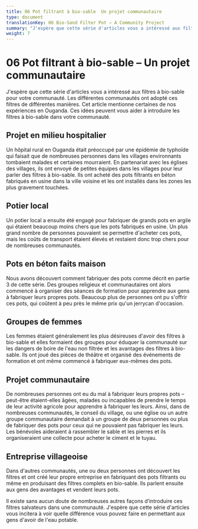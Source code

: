 ```yaml
---
title: 06 Pot filtrant à bio-sable  Un projet communautaire
type: document
translationKey: 06 Bio-Sand Filter Pot – A Community Project
summary: "J'espère que cette série d'articles vous a intéressé aux filtres à bio-sable pour votre communauté. Les différentes communautés ont adopté ces filtres de différentes manières. Cet article mentionne certaines de nos expériences en Ouganda. Ces idées peuvent vous aider à introduire les filtres à bio-sable dans votre communauté."
weight: 7
---
```

# 06 Pot filtrant à bio-sable – Un projet communautaire

J'espère que cette série d'articles vous a intéressé aux filtres à bio-sable pour votre communauté. Les différentes communautés ont adopté ces filtres de différentes manières. Cet article mentionne certaines de nos expériences en Ouganda. Ces idées peuvent vous aider à introduire les filtres à bio-sable dans votre communauté.

## Projet en milieu hospitalier

Un hôpital rural en Ouganda était préoccupé par une épidémie de typhoïde qui faisait que de nombreuses personnes dans les villages environnants tombaient malades et certaines mourraient. En partenariat avec les églises des villages, ils ont envoyé de petites équipes dans les villages pour leur parler des filtres à bio-sable. Ils ont acheté des pots filtrants en béton fabriqués en usine dans la ville voisine et les ont installés dans les zones les plus gravement touchées.

## Potier local

Un potier local a ensuite été engagé pour fabriquer de grands pots en argile qui étaient beaucoup moins chers que les pots fabriqués en usine. Un plus grand nombre de personnes pouvaient se permettre d'acheter ces pots, mais les coûts de transport étaient élevés et restaient donc trop chers pour de nombreuses communautés.

## Pots en béton faits maison

Nous avons découvert comment fabriquer des pots comme décrit en partie 3 de cette série. Des groupes religieux et communautaires ont alors commencé à organiser des séances de formation pour apprendre aux gens à fabriquer leurs propres pots. Beaucoup plus de personnes ont pu s'offrir ces pots, qui coûtent à peu près le même prix qu'un jerrycan d'occasion.

## Groupes de femmes

Les femmes étaient généralement les plus désireuses d'avoir des filtres à bio-sable et elles formaient des groupes pour éduquer la communauté sur les dangers de boire de l'eau non filtrée et les avantages des filtres à bio-sable. Ils ont joué des pièces de théâtre et organisé des événements de formation et ont même commencé à fabriquer eux-mêmes des pots.

## Projet communautaire

De nombreuses personnes ont eu du mal à fabriquer leurs propres pots – peut-être étaient-elles âgées, malades ou incapables de prendre le temps de leur activité agricole pour apprendre à fabriquer les leurs. Ainsi, dans de nombreuses communautés, le conseil du village, ou une église ou un autre groupe communautaire demandait à un groupe de deux personnes ou plus de fabriquer des pots pour ceux qui ne pouvaient pas fabriquer les leurs. Les bénévoles aideraient à rassembler le sable et les pierres et ils organiseraient une collecte pour acheter le ciment et le tuyau.

## Entreprise villageoise

Dans d'autres communautés, une ou deux personnes ont découvert les filtres et ont créé leur propre entreprise en fabriquant des pots filtrants ou même en produisant des filtres complets en bio-sable. Ils parlent ensuite aux gens des avantages et vendent leurs pots.

Il existe sans aucun doute de nombreuses autres façons d’introduire ces filtres salvateurs dans une communauté. J'espère que cette série d'articles vous incitera à voir quelle différence vous pouvez faire en permettant aux gens d'avoir de l'eau potable.
